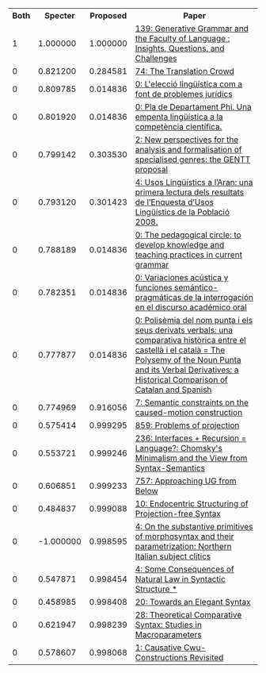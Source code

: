 <html><table><tr>
<th>Both</th>
<th>Specter</th>
<th>Proposed</th>
<th>Paper</th>
</tr>
<tr>
<td>1</td>
<td>1.000000</td>
<td>1.000000</td>
<td><a href="https://www.semanticscholar.org/paper/a4415c70e08de76457921c6335b73d3061b228a6">139: Generative Grammar and the Faculty of Language : Insights, Questions, and Challenges</a></td>
</tr>
<tr>
<td>0</td>
<td>0.821200</td>
<td>0.284581</td>
<td><a href="https://www.semanticscholar.org/paper/5fa2dcaad9bbace22cec7cebd24138a426376c21">74: The Translation Crowd</a></td>
</tr>
<tr>
<td>0</td>
<td>0.809785</td>
<td>0.014836</td>
<td><a href="https://www.semanticscholar.org/paper/c5aad440fde12573233269efc39064e10bbf1c4a">0: L'elecció lingüística com a font de problemes jurídics</a></td>
</tr>
<tr>
<td>0</td>
<td>0.801920</td>
<td>0.014836</td>
<td><a href="https://www.semanticscholar.org/paper/9c7c09066b2be18f602f88908817736e4e340e41">0: Pla de Departament Phi. Una empenta lingüística a la competència científica.</a></td>
</tr>
<tr>
<td>0</td>
<td>0.799142</td>
<td>0.303530</td>
<td><a href="https://www.semanticscholar.org/paper/f50af18a15b619b87a7e2bab0f234c02ecff6e05">2: New perspectives for the analysis and formalisation of specialised genres: the GENTT proposal</a></td>
</tr>
<tr>
<td>0</td>
<td>0.793120</td>
<td>0.301423</td>
<td><a href="https://www.semanticscholar.org/paper/82d6aeacfe44b555e5239fdfc1aca4ff245b4e38">4: Usos Lingüístics a l’Aran: una primera lectura dels resultats de l’Enquesta d’Usos Lingüístics de la Població 2008.</a></td>
</tr>
<tr>
<td>0</td>
<td>0.788189</td>
<td>0.014836</td>
<td><a href="https://www.semanticscholar.org/paper/58967536dd6f0eb11b0c5a1253ee7594c80a4448">0: The pedagogical circle: to develop knowledge and teaching practices in current grammar</a></td>
</tr>
<tr>
<td>0</td>
<td>0.782351</td>
<td>0.014836</td>
<td><a href="https://www.semanticscholar.org/paper/44179c26ac1a4940203e636c6edc8eb0a96465d3">0: Variaciones acústica y funciones semántico-pragmáticas de la interrogación en el discurso académico oral</a></td>
</tr>
<tr>
<td>0</td>
<td>0.777877</td>
<td>0.014836</td>
<td><a href="https://www.semanticscholar.org/paper/e3f41544e528816ef61740afa2fe8ba8853e8b13">0: Polisèmia del nom punta i els seus derivats verbals: una comparativa històrica entre el castellà i el català = The Polysemy of the Noun Punta and its Verbal Derivatives: a Historical Comparison of Catalan and Spanish</a></td>
</tr>
<tr>
<td>0</td>
<td>0.774969</td>
<td>0.916056</td>
<td><a href="https://www.semanticscholar.org/paper/40e32688695b9053acca5413c725719358afa4e0">7: Semantic constraints on the caused-motion construction</a></td>
</tr>
<tr>
<td>0</td>
<td>0.575414</td>
<td>0.999295</td>
<td><a href="https://www.semanticscholar.org/paper/3ba496ba10a184d5bc6e7ae36a10685702d287a1">859: Problems of projection</a></td>
</tr>
<tr>
<td>0</td>
<td>0.553721</td>
<td>0.999246</td>
<td><a href="https://www.semanticscholar.org/paper/a52f0ab6aa93eacf27c2a793a677b0206fd796b8">236: Interfaces + Recursion = Language?: Chomsky's Minimalism and the View from Syntax-Semantics</a></td>
</tr>
<tr>
<td>0</td>
<td>0.606851</td>
<td>0.999233</td>
<td><a href="https://www.semanticscholar.org/paper/b21a4e384888b30d92ec38f602117c26b998b254">757: Approaching UG from Below</a></td>
</tr>
<tr>
<td>0</td>
<td>0.484837</td>
<td>0.999088</td>
<td><a href="https://www.semanticscholar.org/paper/bfc65668a36a0dd110e9c18e110c8e5e3dba0bd5">10: Endocentric Structuring of Projection-free Syntax</a></td>
</tr>
<tr>
<td>0</td>
<td>-1.000000</td>
<td>0.998595</td>
<td><a href="https://www.semanticscholar.org/paper/d9a62c96d07f80b33dc3f2da54c8058cac27a064">4: On the substantive primitives of morphosyntax and their parametrization: Northern Italian subject clitics</a></td>
</tr>
<tr>
<td>0</td>
<td>0.547871</td>
<td>0.998454</td>
<td><a href="https://www.semanticscholar.org/paper/8f90eb437bc6e5715a47f5777b4418504f49360b">4: Some Consequences of Natural Law in Syntactic Structure *</a></td>
</tr>
<tr>
<td>0</td>
<td>0.458985</td>
<td>0.998408</td>
<td><a href="https://www.semanticscholar.org/paper/4c563295c1465728013b2d993e2b657c55af9f6b">20: Towards an Elegant Syntax</a></td>
</tr>
<tr>
<td>0</td>
<td>0.621947</td>
<td>0.998239</td>
<td><a href="https://www.semanticscholar.org/paper/2289629c20bc1d4bff2d9150cad68a83abe6150a">28: Theoretical Comparative Syntax: Studies in Macroparameters</a></td>
</tr>
<tr>
<td>0</td>
<td>0.578607</td>
<td>0.998068</td>
<td><a href="https://www.semanticscholar.org/paper/33029700b3f901092624a18fa45458633e8c6c4d">1: Causative Cwu-Constructions Revisited</a></td>
</tr>
</table></html>
